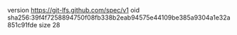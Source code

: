 version https://git-lfs.github.com/spec/v1
oid sha256:39f4f7258894750f08fb338b2eab94575e44109be385a9304a1e32a851c91fde
size 28
